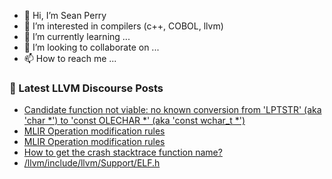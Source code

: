 - 👋 Hi, I’m Sean Perry
- 👀 I’m interested in compilers (c++, COBOL, llvm)
- 🌱 I’m currently learning ...
- 💞️ I’m looking to collaborate on ...
- 📫 How to reach me ...

<!---
s66perry/s66perry is a ✨ special ✨ repository because its `README.md` (this file) appears on your GitHub profile.
You can click the Preview link to take a look at your changes.
--->
### 📕 Latest LLVM Discourse Posts

<!-- DISCOURSE-LLVM:START -->
- [Candidate function not viable: no known conversion from &#39;LPTSTR&#39; &lpar;aka &#39;char *&#39;&rpar; to &#39;const OLECHAR *&#39; &lpar;aka &#39;const wchar_t *&#39;&rpar;](https://discourse.llvm.org/t/candidate-function-not-viable-no-known-conversion-from-lptstr-aka-char-to-const-olechar-aka-const-wchar-t/67641#post_2)
- [MLIR Operation modification rules](https://discourse.llvm.org/t/mlir-operation-modification-rules/67646#post_3)
- [MLIR Operation modification rules](https://discourse.llvm.org/t/mlir-operation-modification-rules/67646#post_2)
- [How to get the crash stacktrace function name?](https://discourse.llvm.org/t/how-to-get-the-crash-stacktrace-function-name/67644#post_2)
- [/llvm/include/llvm/Support/ELF.h](https://discourse.llvm.org/t/llvm-include-llvm-support-elf-h/67640#post_2)
<!-- DISCOURSE-LLVM:END -->
